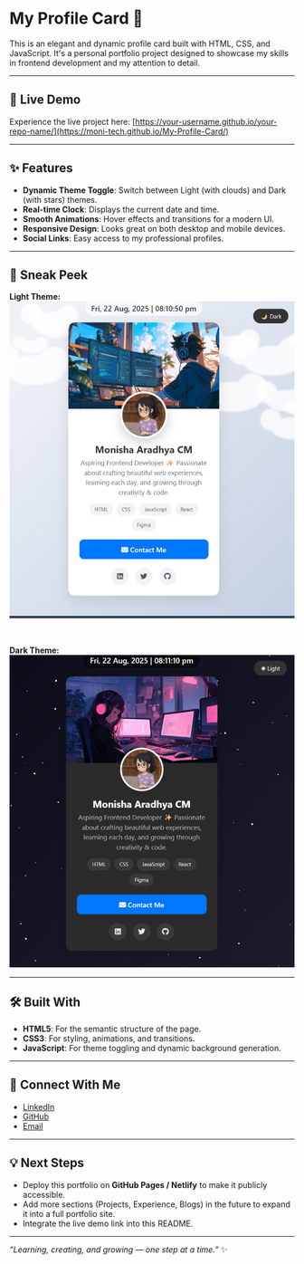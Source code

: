 # My Profile Card 🌸

This is an elegant and dynamic profile card built with HTML, CSS, and JavaScript. It's a personal portfolio project designed to showcase my skills in frontend development and my attention to detail.

---

## 🚀 Live Demo

Experience the live project here: [https://your-username.github.io/your-repo-name/](https://moni-tech.github.io/My-Profile-Card/)

---

## ✨ Features

- **Dynamic Theme Toggle**: Switch between Light (with clouds) and Dark (with stars) themes.
- **Real-time Clock**: Displays the current date and time.
- **Smooth Animations**: Hover effects and transitions for a modern UI.
- **Responsive Design**: Looks great on both desktop and mobile devices.
- **Social Links**: Easy access to my professional profiles.

---

## 📸 Sneak Peek

**Light Theme:**
![Light theme screenshot of the profile card](assets/light-theme.png)

<br>

**Dark Theme:**
![Dark theme screenshot of the profile card](assets/dark-theme.png)

---

## 🛠️ Built With

- **HTML5**: For the semantic structure of the page.
- **CSS3**: For styling, animations, and transitions.
- **JavaScript**: For theme toggling and dynamic background generation.

---

## 🔗 Connect With Me

- [LinkedIn](https://www.linkedin.com/in/monisha-aradhya-cm-7069b8259)
- [GitHub](https://github.com/Moni-tech)
- [Email](mailto:monitech.projects@gmail.com)

---

## 💡 Next Steps

- Deploy this portfolio on **GitHub Pages / Netlify** to make it publicly accessible.
- Add more sections (Projects, Experience, Blogs) in the future to expand it into a full portfolio site.
- Integrate the live demo link into this README.

---

_“Learning, creating, and growing — one step at a time.”_ ✨